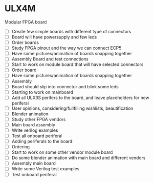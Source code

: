 # ULX4M
Modular FPGA board

- [ ] Create few simple boards with different type of connectors
- [ ] Board will have powersupply and few leds
- [ ] Order boards
- [ ] Study FPGA pinout and the way we can connect ECP5
- [ ] Have some pictures/animation of boards snapping together
- [ ] Assembly Board and test connections
- [ ] Start to work on module board that will have selected connectors
- [ ] Order board
- [ ] Have some pictures/animation of boards snapping together
- [ ] Assembly
- [ ] Board should slip into connector and blink some leds
- [ ] Starting to work on mainboard
- [ ] Add all ULX3S perifers to the board, and leave placeholders for new periferal
- [ ] User opinions, considering/fullfilling wishlists, beautification
- [ ] Blender animation
- [ ] Study other FPGA vendors
- [ ] Main board assembly
- [ ] Write verilog examples
- [ ] Test all onboard periferal
- [ ] Adding periferals to the board
- [ ] Ordering
- [ ] Start to work on some other vendor module board
- [ ] Do some blender animation with main board and different vendors
- [ ] Assembly main board
- [ ] Write some Verilog test examples
- [ ] Test onboard periferal

